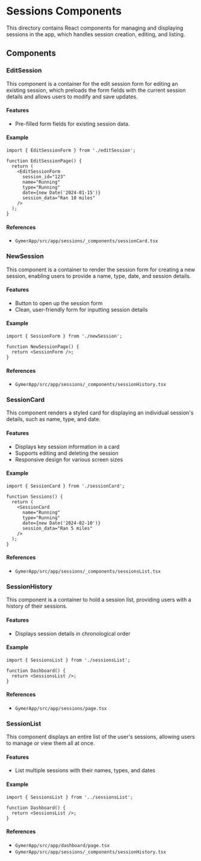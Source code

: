 # Sessions Components

This directory contains React components for managing and displaying sessions in the app, which handles session creation, editing, and listing.

## Components

### EditSession

This component is a container for the edit session form for editing an existing session, which preloads the form fields with the current session details and allows users to modify and save updates.

#### Features

- Pre-filled form fields for existing session data.

#### Example

```
import { EditSessionForm } from './editSession';

function EditSessionPage() {
  return (
    <EditSessionForm
      session_id="123"
      name="Running"
      type="Running"
      date={new Date('2024-01-15')}
      session_data="Ran 10 miles"
    />
  );
}
```

#### References

- `GymerApp/src/app/sessions/_components/sessionCard.tsx`

### NewSession

This component is a container to render the session form for creating a new session, enabling users to provide a name, type, date, and session details.

#### Features

- Button to open up the session form
- Clean, user-friendly form for inputting session details

#### Example

```
import { SessionForm } from './newSession';

function NewSessionPage() {
  return <SessionForm />;
}
```

#### References

- `GymerApp/src/app/sessions/_components/sessionHistory.tsx`

### SessionCard

This component renders a styled card for displaying an individual session's details, such as name, type, and date.

#### Features

- Displays key session information in a card
- Supports editing and deleting the session
- Responsive design for various screen sizes

#### Example

```
import { SessionCard } from './sessionCard';

function Sessions() {
  return (
    <SessionCard
      name="Running"
      type="Running"
      date={new Date('2024-02-10')}
      session_data="Ran 5 miles"
    />
  );
}
```

#### References

- `GymerApp/src/app/sessions/_components/sessionsList.tsx`

### SessionHistory

This component is a container to hold a session list, providing users with a history of their sessions.

#### Features

- Displays session details in chronological order

#### Example

```
import { SessionsList } from './sessionsList';

function Dashboard() {
  return <SessionsList />;
}
```

#### References

- `GymerApp/src/app/sessions/page.tsx`

### SessionList

This component displays an entire list of the user's sessions, allowing users to manage or view them all at once.

#### Features

- List multiple sessions with their names, types, and dates

#### Example

```
import { SessionsList } from '../sessionsList';

function Dashboard() {
  return <SessionsList />;
}
```

#### References

- `GymerApp/src/app/dashboard/page.tsx`
- `GymerApp/src/app/sessions/_components/sessionHistory.tsx`
